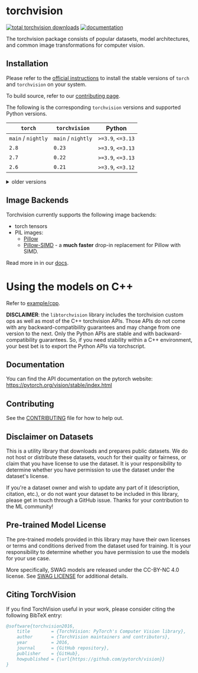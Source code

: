 # torchvision

[![total torchvision downloads](https://pepy.tech/badge/torchvision)](https://pepy.tech/project/torchvision)
[![documentation](https://img.shields.io/badge/dynamic/json.svg?label=docs&url=https%3A%2F%2Fpypi.org%2Fpypi%2Ftorchvision%2Fjson&query=%24.info.version&colorB=brightgreen&prefix=v)](https://pytorch.org/vision/stable/index.html)

The torchvision package consists of popular datasets, model architectures, and common image transformations for computer
vision.

## Installation

Please refer to the [official
instructions](https://pytorch.org/get-started/locally/) to install the stable
versions of `torch` and `torchvision` on your system.

To build source, refer to our [contributing
page](https://github.com/pytorch/vision/blob/main/CONTRIBUTING.md#development-installation).

The following is the corresponding `torchvision` versions and supported Python
versions.

| `torch`            | `torchvision`      | Python              |
| ------------------ | ------------------ | ------------------- |
| `main` / `nightly` | `main` / `nightly` | `>=3.9`, `<=3.13`   |
| `2.8`              | `0.23`             | `>=3.9`, `<=3.13`   |
| `2.7`              | `0.22`             | `>=3.9`, `<=3.13`   |
| `2.6`              | `0.21`             | `>=3.9`, `<=3.12`   |

<details>
    <summary>older versions</summary>

| `torch` | `torchvision`     | Python                    |
|---------|-------------------|---------------------------|
| `2.5`              | `0.20`             | `>=3.9`, `<=3.12`   |
| `2.4`              | `0.19`             | `>=3.8`, `<=3.12`   |
| `2.3`              | `0.18`             | `>=3.8`, `<=3.12`   |
| `2.2`              | `0.17`             | `>=3.8`, `<=3.11`   |
| `2.1`              | `0.16`             | `>=3.8`, `<=3.11`   |
| `2.0`              | `0.15`             | `>=3.8`, `<=3.11`   |
| `1.13`  | `0.14`            | `>=3.7.2`, `<=3.10`       |
| `1.12`  | `0.13`            | `>=3.7`, `<=3.10`         |
| `1.11`  | `0.12`            | `>=3.7`, `<=3.10`         |
| `1.10`  | `0.11`            | `>=3.6`, `<=3.9`          |
| `1.9`   | `0.10`            | `>=3.6`, `<=3.9`          |
| `1.8`   | `0.9`             | `>=3.6`, `<=3.9`          |
| `1.7`   | `0.8`             | `>=3.6`, `<=3.9`          |
| `1.6`   | `0.7`             | `>=3.6`, `<=3.8`          |
| `1.5`   | `0.6`             | `>=3.5`, `<=3.8`          |
| `1.4`   | `0.5`             | `==2.7`, `>=3.5`, `<=3.8` |
| `1.3`   | `0.4.2` / `0.4.3` | `==2.7`, `>=3.5`, `<=3.7` |
| `1.2`   | `0.4.1`           | `==2.7`, `>=3.5`, `<=3.7` |
| `1.1`   | `0.3`             | `==2.7`, `>=3.5`, `<=3.7` |
| `<=1.0` | `0.2`             | `==2.7`, `>=3.5`, `<=3.7` |

</details>

## Image Backends

Torchvision currently supports the following image backends:

- torch tensors
- PIL images:
    - [Pillow](https://python-pillow.org/)
    - [Pillow-SIMD](https://github.com/uploadcare/pillow-simd) - a **much faster** drop-in replacement for Pillow with SIMD.

Read more in in our [docs](https://pytorch.org/vision/stable/transforms.html).

# Using the models on C++

Refer to [example/cpp](https://github.com/pytorch/vision/tree/main/examples/cpp).

**DISCLAIMER**: the `libtorchvision` library includes the torchvision
custom ops as well as most of the C++ torchvision APIs. Those APIs do not come
with any backward-compatibility guarantees and may change from one version to
the next. Only the Python APIs are stable and with backward-compatibility
guarantees. So, if you need stability within a C++ environment, your best bet is
to export the Python APIs via torchscript.

## Documentation

You can find the API documentation on the pytorch website: <https://pytorch.org/vision/stable/index.html>

## Contributing

See the [CONTRIBUTING](CONTRIBUTING.md) file for how to help out.

## Disclaimer on Datasets

This is a utility library that downloads and prepares public datasets. We do not host or distribute these datasets,
vouch for their quality or fairness, or claim that you have license to use the dataset. It is your responsibility to
determine whether you have permission to use the dataset under the dataset's license.

If you're a dataset owner and wish to update any part of it (description, citation, etc.), or do not want your dataset
to be included in this library, please get in touch through a GitHub issue. Thanks for your contribution to the ML
community!

## Pre-trained Model License

The pre-trained models provided in this library may have their own licenses or terms and conditions derived from the
dataset used for training. It is your responsibility to determine whether you have permission to use the models for your
use case.

More specifically, SWAG models are released under the CC-BY-NC 4.0 license. See
[SWAG LICENSE](https://github.com/facebookresearch/SWAG/blob/main/LICENSE) for additional details.

## Citing TorchVision

If you find TorchVision useful in your work, please consider citing the following BibTeX entry:

```bibtex
@software{torchvision2016,
    title        = {TorchVision: PyTorch's Computer Vision library},
    author       = {TorchVision maintainers and contributors},
    year         = 2016,
    journal      = {GitHub repository},
    publisher    = {GitHub},
    howpublished = {\url{https://github.com/pytorch/vision}}
}
```
